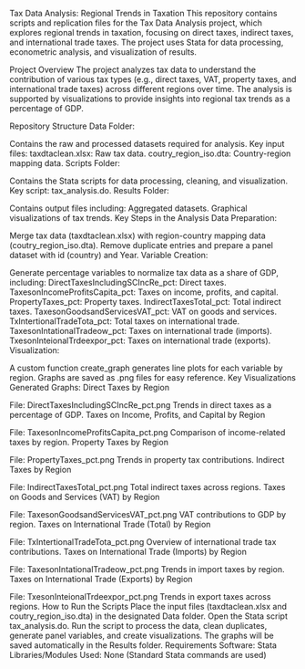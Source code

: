 Tax Data Analysis: Regional Trends in Taxation
This repository contains scripts and replication files for the Tax Data Analysis project, which explores regional trends in taxation, focusing on direct taxes, indirect taxes, and international trade taxes. The project uses Stata for data processing, econometric analysis, and visualization of results.

Project Overview
The project analyzes tax data to understand the contribution of various tax types (e.g., direct taxes, VAT, property taxes, and international trade taxes) across different regions over time. The analysis is supported by visualizations to provide insights into regional tax trends as a percentage of GDP.

Repository Structure
Data Folder:

Contains the raw and processed datasets required for analysis.
Key input files:
taxdtaclean.xlsx: Raw tax data.
coutry_region_iso.dta: Country-region mapping data.
Scripts Folder:

Contains the Stata scripts for data processing, cleaning, and visualization.
Key script: tax_analysis.do.
Results Folder:

Contains output files including:
Aggregated datasets.
Graphical visualizations of tax trends.
Key Steps in the Analysis
Data Preparation:

Merge tax data (taxdtaclean.xlsx) with region-country mapping data (coutry_region_iso.dta).
Remove duplicate entries and prepare a panel dataset with id (country) and Year.
Variable Creation:

Generate percentage variables to normalize tax data as a share of GDP, including:
DirectTaxesIncludingSCIncRe_pct: Direct taxes.
TaxesonIncomeProfitsCapita_pct: Taxes on income, profits, and capital.
PropertyTaxes_pct: Property taxes.
IndirectTaxesTotal_pct: Total indirect taxes.
TaxesonGoodsandServicesVAT_pct: VAT on goods and services.
TxIntertionalTradeTota_pct: Total taxes on international trade.
TaxesonIntationalTradeow_pct: Taxes on international trade (imports).
TxesonInteionalTrdeexpor_pct: Taxes on international trade (exports).
Visualization:

A custom function create_graph generates line plots for each variable by region.
Graphs are saved as .png files for easy reference.
Key Visualizations
Generated Graphs:
Direct Taxes by Region

File: DirectTaxesIncludingSCIncRe_pct.png
Trends in direct taxes as a percentage of GDP.
Taxes on Income, Profits, and Capital by Region

File: TaxesonIncomeProfitsCapita_pct.png
Comparison of income-related taxes by region.
Property Taxes by Region

File: PropertyTaxes_pct.png
Trends in property tax contributions.
Indirect Taxes by Region

File: IndirectTaxesTotal_pct.png
Total indirect taxes across regions.
Taxes on Goods and Services (VAT) by Region

File: TaxesonGoodsandServicesVAT_pct.png
VAT contributions to GDP by region.
Taxes on International Trade (Total) by Region

File: TxIntertionalTradeTota_pct.png
Overview of international trade tax contributions.
Taxes on International Trade (Imports) by Region

File: TaxesonIntationalTradeow_pct.png
Trends in import taxes by region.
Taxes on International Trade (Exports) by Region

File: TxesonInteionalTrdeexpor_pct.png
Trends in export taxes across regions.
How to Run the Scripts
Place the input files (taxdtaclean.xlsx and coutry_region_iso.dta) in the designated Data folder.
Open the Stata script tax_analysis.do.
Run the script to process the data, clean duplicates, generate panel variables, and create visualizations.
The graphs will be saved automatically in the Results folder.
Requirements
Software: Stata
Libraries/Modules Used: None (Standard Stata commands are used)
